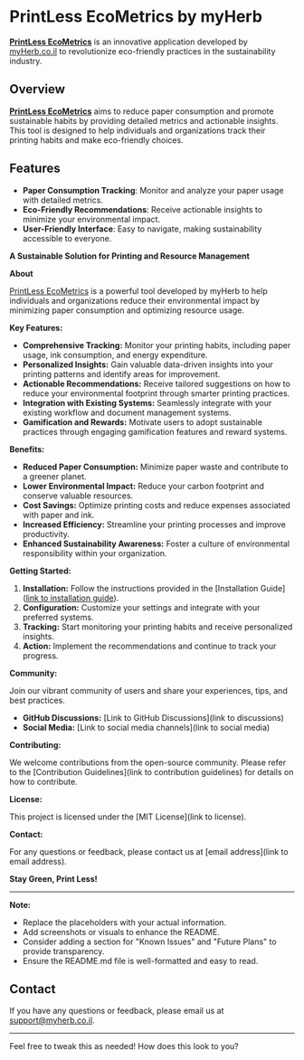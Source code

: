 # PrintLess EcoMetrics by myHerb

[**PrintLess EcoMetrics**](https://v0-print-less-eco-metrics-bud6sodkwjo-qx7y37w9e-myherbdev.vercel.app) is an innovative application developed by [myHerb.co.il](https://myherb.co.il) to revolutionize eco-friendly practices in the sustainability industry.

## Overview

[**PrintLess EcoMetrics**](https://v0-print-less-eco-metrics-bud6sodkwjo-qx7y37w9e-myherbdev.vercel.app) aims to reduce paper consumption and promote sustainable habits by providing detailed metrics and actionable insights. This tool is designed to help individuals and organizations track their printing habits and make eco-friendly choices.

## Features

- **Paper Consumption Tracking**: Monitor and analyze your paper usage with detailed metrics.
- **Eco-Friendly Recommendations**: Receive actionable insights to minimize your environmental impact.
- **User-Friendly Interface**: Easy to navigate, making sustainability accessible to everyone.

**A Sustainable Solution for Printing and Resource Management**

**About**

[PrintLess EcoMetrics](https://v0-print-less-eco-metrics-bud6sodkwjo-qx7y37w9e-myherbdev.vercel.app) is a powerful tool developed by myHerb to help individuals and organizations reduce their environmental impact by minimizing paper consumption and optimizing resource usage. 

**Key Features:**

* **Comprehensive Tracking:** Monitor your printing habits, including paper usage, ink consumption, and energy expenditure.
* **Personalized Insights:** Gain valuable data-driven insights into your printing patterns and identify areas for improvement.
* **Actionable Recommendations:** Receive tailored suggestions on how to reduce your environmental footprint through smarter printing practices.
* **Integration with Existing Systems:** Seamlessly integrate with your existing workflow and document management systems.
* **Gamification and Rewards:** Motivate users to adopt sustainable practices through engaging gamification features and reward systems.

**Benefits:**

* **Reduced Paper Consumption:** Minimize paper waste and contribute to a greener planet.
* **Lower Environmental Impact:** Reduce your carbon footprint and conserve valuable resources.
* **Cost Savings:** Optimize printing costs and reduce expenses associated with paper and ink.
* **Increased Efficiency:** Streamline your printing processes and improve productivity.
* **Enhanced Sustainability Awareness:** Foster a culture of environmental responsibility within your organization.

**Getting Started:**

1. **Installation:** Follow the instructions provided in the [Installation Guide] ([link to installation guide](https://v0-print-less-eco-metrics-bud6sodkwjo-qx7y37w9e-myherbdev.vercel.app)).
2. **Configuration:** Customize your settings and integrate with your preferred systems.
3. **Tracking:** Start monitoring your printing habits and receive personalized insights.
4. **Action:** Implement the recommendations and continue to track your progress.

**Community:**

Join our vibrant community of users and share your experiences, tips, and best practices.

* **GitHub Discussions:** [Link to GitHub Discussions](link to discussions)
* **Social Media:** [Link to social media channels](link to social media)

**Contributing:**

We welcome contributions from the open-source community. Please refer to the [Contribution Guidelines](link to contribution guidelines) for details on how to contribute.

**License:**

This project is licensed under the [MIT License](link to license).


**Contact:**

For any questions or feedback, please contact us at [email address](link to email address).


**Stay Green, Print Less!**


---

**Note:**

* Replace the placeholders with your actual information.
* Add screenshots or visuals to enhance the README.
* Consider adding a section for "Known Issues" and "Future Plans" to provide transparency.
* Ensure the README.md file is well-formatted and easy to read. 


## Contact

If you have any questions or feedback, please email us at [support@myherb.co.il](mailto:support@myherb.co.il).

---

Feel free to tweak this as needed! How does this look to you?
